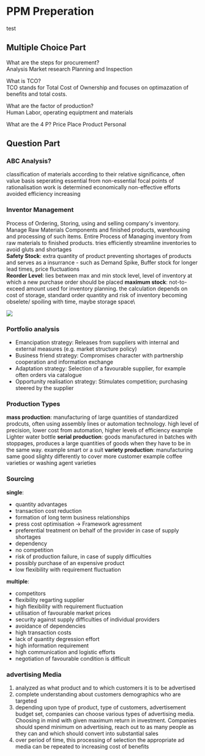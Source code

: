 # PPM Preperation
test
## Multiple Choice Part
What are the steps for procurement? \
Analysis Market research Planning and Inspection

What is TCO? \
TCO stands for Total Cost of Ownership and focuses on optimazation of benefits and total costs.

What are the factor of production? \
Human Labor, operating equiptment and materials

What are the 4 P?
Price Place Product Personal

## Question Part

### ABC Analysis? 
classification of materials according to their relative significance, often value basis
seperating essential from non-essential
focal points of rationalisation work is determined 
economically non-effective efforts avoided
efficiency increasing

### Inventor Management 
Process of Ordering, Storing, using and selling company's inventory. Manage Raw Materials Components and finished products, warehousing and processing of such items.
Entire Process of Managing inventory from raw materials to finished products.
tries efficiently streamline inventories to avoid gluts and shortages \
**Safety Stock**: extra quantity of product preventing shortages of products and serves as a insurrance - such as Demand Spike, Buffer stock for longer lead times, price fluctuations \
**Reorder Level**: lies between max and min stock level, level of inventory at which a new purchase order should be placed
**maximum stock**: not-to-exceed amount used for inventory planning. the calculation depends on cost of storage, standard order quantity and risk of inventory becoming obselete/ spoiling with time, maybe storage space\

![](https://magenest.com/wp-content/uploads/2021/09/inventory-management-models-3.png)

### Portfolio analysis
- Emancipation strategy: Releases from suppliers with internal and external measures (e.g. market structure policy)
- Business friend strategy: Compromises character with partnership cooperation and information exchange
- Adaptation strategy: Selection of a favourable supplier, for example often orders via catalogue
- Opportunity realisation strategy: Stimulates competition; purchasing steered by the supplier

### Production Types
**mass production**: manufacturing of large quantities of standardized prodcuts, often using assembly lines or automation technology. high level of precision, lower cost from automation, higher levels of efficiency example Lighter water bottle
**serial production**: goods manufactured in batches with stoppages, produces a large quantities of goods when they have to be in the same way. example smart or a suit
**variety production**: manufacturing same good slighty differently to cover more customer example coffee varieties or washing agent varieties

### Sourcing

**single**: 

- quantity advantages
- transaction cost reduction
- formation of long term business relationships
- press cost optimisation -> Framework agressment
- preferential treatment on behalf of the provider in case of supply shortages
- dependency
- no competition
- risk of production failure, in case of supply difficulties
- possibly purchase of an expensive product
- low flexibility with requirement fluctuation

**multiple**:
- competitors 
- flexibility regarting supplier
- high flexibility with requirement fluctuation
- utilisation of favourable market prices
- security against supply difficulties of individual providers
- avoidance of dependencies
- high transaction costs
- lack of quantity degression effort
- high information requirement
- high communication and logistic efforts
- negotiation of favourable condition is difficult

### advertising Media
1. analyzed as what product and to which customers it is to be advertised
2. complete understanding about customers demographics who are targeted
3. depending upon type of product, type of customers, advertisement budget set, companies can choose various types of advertising media. Choosing in mind with given maximum return in investment. Companies should spend minimum on advertising, reach out to as many people as they can and which should convert into substantial sales
4. over period of time, this processing of selection the appropriate ad media can be repeated to increasing cost of benefits